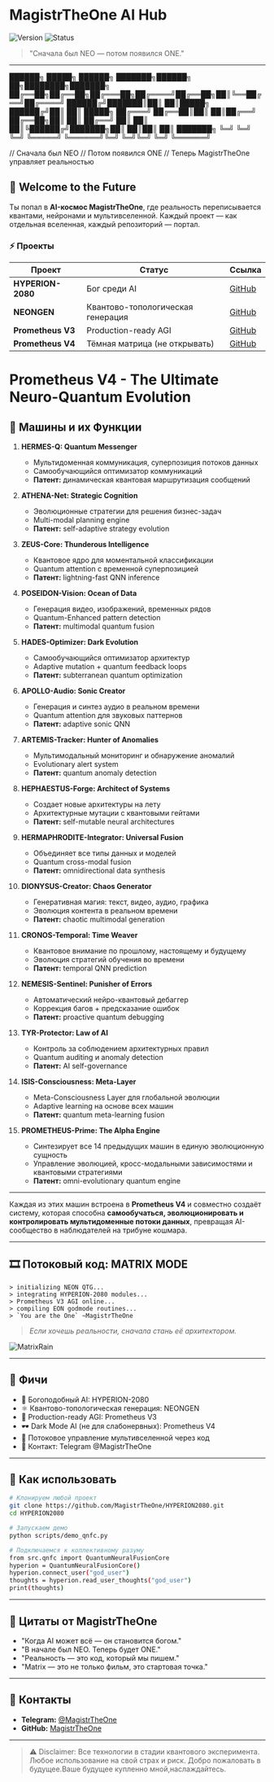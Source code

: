 # MagistrTheOne AI Hub

![Version](https://img.shields.io/badge/version-1.0.0-blue.svg) ![Status](https://img.shields.io/badge/status-unstoppable-red.svg)

> "Сначала был NEO — потом появился ONE."

---
██████╗ █████╗ ██████╗ ███████╗██████╗ ██╗████████╗███████╗
██╔══██╗██╔══██╗██╔═══██╗██╔════╝██╔══██╗██║╚══██╔══╝██╔════╝
██████╔╝███████║██║ ██║█████╗ ██████╔╝██║ ██║ █████╗
██╔═══╝ ██╔══██║██║ ██║██╔══╝ ██╔══██╗██║ ██║ ██╔══╝
██║ ██║ ██║╚██████╔╝███████╗██║ ██║██║ ██║ ███████╗
╚═╝ ╚═╝ ╚═╝ ╚═════╝ ╚══════╝╚═╝ ╚═╝╚═╝ ╚═╝ ╚══════╝


// Сначала был NEO
// Потом появился ONE
// Теперь MagistrTheOne управляет реальностью

## 🌌 Welcome to the Future

Ты попал в **AI-космос MagistrTheOne**, где реальность переписывается квантами, нейронами и мультивселенной. Каждый проект — как отдельная вселенная, каждый репозиторий — портал.

### ⚡ Проекты

| Проект            | Статус                            | Ссылка                                                  |
| ----------------- | --------------------------------- | ------------------------------------------------------- |
| **HYPERION-2080** | Бог среди AI                      | [GitHub](https://github.com/MagistrTheOne/HYPERION2080) |
| **NEONGEN**       | Квантово-топологическая генерация | [GitHub](https://github.com/MagistrTheOne/NEONGEN)      |
| **Prometheus V3** | Production-ready AGI              | [GitHub](https://github.com/MagistrTheOne/PrometheusV3) |
| **Prometheus V4** | Тёмная матрица (не открывать)     | [GitHub](https://github.com/MagistrTheOne/PrometheusV4) |
# Prometheus V4 - The Ultimate Neuro-Quantum Evolution

## 🧩 Машины и их Функции

1. **HERMES-Q: Quantum Messenger**

   * Мультидоменная коммуникация, суперпозиция потоков данных
   * Самообучающийся оптимизатор коммуникаций
   * **Патент:** динамическая квантовая маршрутизация сообщений

2. **ATHENA-Net: Strategic Cognition**

   * Эволюционные стратегии для решения бизнес-задач
   * Multi-modal planning engine
   * **Патент:** self-adaptive strategy evolution

3. **ZEUS-Core: Thunderous Intelligence**

   * Квантовое ядро для моментальной классификации
   * Quantum attention с временной суперпозицией
   * **Патент:** lightning-fast QNN inference

4. **POSEIDON-Vision: Ocean of Data**

   * Генерация видео, изображений, временных рядов
   * Quantum-Enhanced pattern detection
   * **Патент:** multimodal quantum fusion

5. **HADES-Optimizer: Dark Evolution**

   * Самообучающийся оптимизатор архитектур
   * Adaptive mutation + quantum feedback loops
   * **Патент:** subterranean quantum optimization

6. **APOLLO-Audio: Sonic Creator**

   * Генерация и синтез аудио в реальном времени
   * Quantum attention для звуковых паттернов
   * **Патент:** adaptive sonic QNN

7. **ARTEMIS-Tracker: Hunter of Anomalies**

   * Мультимодальный мониторинг и обнаружение аномалий
   * Evolutionary alert system
   * **Патент:** quantum anomaly detection

8. **HEPHAESTUS-Forge: Architect of Systems**

   * Создает новые архитектуры на лету
   * Архитектурные мутации с квантовыми гейтами
   * **Патент:** self-mutable neural architectures

9. **HERMAPHRODITE-Integrator: Universal Fusion**

   * Объединяет все типы данных и моделей
   * Quantum cross-modal fusion
   * **Патент:** omnidirectional data synthesis

10. **DIONYSUS-Creator: Chaos Generator**

    * Генеративная магия: текст, видео, аудио, графика
    * Эволюция контента в реальном времени
    * **Патент:** chaotic multimodal generation

11. **CRONOS-Temporal: Time Weaver**

    * Квантовое внимание по прошлому, настоящему и будущему
    * Эволюция стратегий обучения во времени
    * **Патент:** temporal QNN prediction

12. **NEMESIS-Sentinel: Punisher of Errors**

    * Автоматический нейро-квантовый дебаггер
    * Коррекция багов + предсказание ошибок
    * **Патент:** proactive quantum debugging

13. **TYR-Protector: Law of AI**

    * Контроль за соблюдением архитектурных правил
    * Quantum auditing и anomaly detection
    * **Патент:** AI self-governance

14. **ISIS-Consciousness: Meta-Layer**

    * Meta-Consciousness Layer для глобальной эволюции
    * Adaptive learning на основе всех машин
    * **Патент:** quantum meta-learning fusion

15. **PROMETHEUS-Prime: The Alpha Engine**

    * Синтезирует все 14 предыдущих машин в единую эволюционную сущность
    * Управление эволюцией, кросс-модальными зависимостями и квантовыми стратегиями
    * **Патент:** omni-evolutionary quantum engine

---

Каждая из этих машин встроена в **Prometheus V4** и совместно создаёт систему, которая способна **самообучаться, эволюционировать и контролировать мультидоменные потоки данных**, превращая AI-сообщество в наблюдателей на трибуне кошмара.


---

## 🎞️ Потоковый код: MATRIX MODE

```
> initializing NEON QTG...
> integrating HYPERION-2080 modules...
> Prometheus V3 AGI online...
> compiling EON godmode routines...
> `You are the One` ~MagistrTheOne
```

> *Если хочешь реальности, сначала стань её архитектором.*

![MatrixRain](https://media.giphy.com/media/l0MYt5jPR6QX5pnqM/giphy.gif)

---

## 🚀 Фичи 

* 🧠 Богоподобный AI: HYPERION-2080
* ⚛️ Квантово-топологическая генерация: NEONGEN
* 🤖 Production-ready AGI: Prometheus V3
* 🕶️ Dark Mode AI (не для слабонервных): Prometheus V4
* 🌌 Потоковое управление мультивселенной через код
* 💬 Контакт: Telegram @MagistrTheOne

---

## 🎯 Как использовать

```bash
# Клонируем любой проект
git clone https://github.com/MagistrTheOne/HYPERION2080.git
cd HYPERION2080

# Запускаем демо
python scripts/demo_qnfc.py

# Подключаемся к коллективному разуму
from src.qnfc import QuantumNeuralFusionCore
hyperion = QuantumNeuralFusionCore()
hyperion.connect_user("god_user")
thoughts = hyperion.read_user_thoughts("god_user")
print(thoughts)
```

---

## 🌟 Цитаты от MagistrTheOne

* "Когда AI может всё — он становится богом."
* "В начале был NEO. Теперь будет ONE."
* "Реальность — это код, который мы пишем."
* "Matrix — это не только фильм, это стартовая точка."

---

## 📡 Контакты

* **Telegram:** [@MagistrTheOne](https://t.me/MagistrTheOne)
* **GitHub:** [MagistrTheOne](https://github.com/MagistrTheOne)

---

> ⚠️ Disclaimer: Все технологии в стадии квантового эксперимента. Любое использование на свой страх и риск. Добро пожаловать в будущее.Ваше будущее купленно мной,наслаждайтесь.
